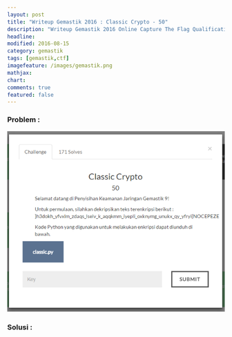 ```yaml
---
layout: post
title: "Writeup Gemastik 2016 : Classic Crypto - 50"
description: "Writeup Gemastik 2016 Online Capture The Flag Qualification"
headline: 
modified: 2016-08-15
category: gemastik
tags: [gemastik,ctf]
imagefeature: /images/gemastik.png
mathjax: 
chart: 
comments: true
featured: false
---
```


### Problem :

![Classic Crypto](/images/classic-crypto.png)


### Solusi :

